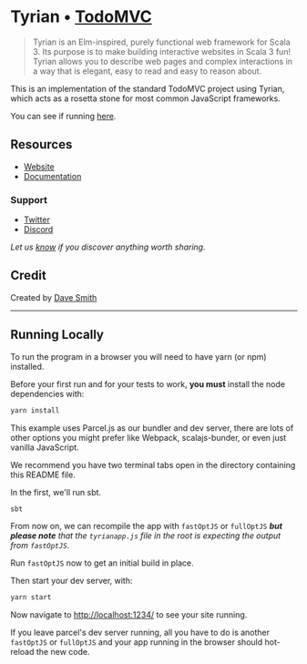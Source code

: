# Tyrian • [TodoMVC](http://todomvc.com)

> Tyrian is an Elm-inspired, purely functional web framework for Scala 3. Its purpose is to make building interactive websites in Scala 3 fun! Tyrian allows you to describe web pages and complex interactions in a way that is elegant, easy to read and easy to reason about.

This is an implementation of the standard TodoMVC project using Tyrian, which acts as a rosetta stone for most common JavaScript frameworks.

You can see if running [here](https://github.com/PurpleKingdomGames/tyrian-todo).

## Resources

- [Website](https://tyrian.indigoengine.io/)
- [Documentation](https://tyrian.indigoengine.io/concepts/guided-tour/)

### Support

- [Twitter](https://twitter.com/indigoengine)
- [Discord](https://discord.gg/b5CD47g)

*Let us [know](https://github.com/PurpleKingdomGames/tyrian/issues) if you discover anything worth sharing.*

## Credit

Created by [Dave Smith](https://github.com/davesmith00000)

---

## Running Locally

To run the program in a browser you will need to have yarn (or npm) installed.

Before your first run and for your tests to work, **you must** install the node dependencies with:

```sh
yarn install
```

This example uses Parcel.js as our bundler and dev server, there are lots of other options you might prefer like Webpack, scalajs-bunder, or even just vanilla JavaScript.

We recommend you have two terminal tabs open in the directory containing this README file.

In the first, we'll run sbt.

```sh
sbt
```

From now on, we can recompile the app with `fastOptJS` or `fullOptJS` _**but please note** that the `tyrianapp.js` file in the root is expecting the output from `fastOptJS`_.

Run `fastOptJS` now to get an initial build in place.

Then start your dev server, with:

```sh
yarn start
```

Now navigate to [http://localhost:1234/](http://localhost:1234/) to see your site running.

If you leave parcel's dev server running, all you have to do is another `fastOptJS` or `fullOptJS` and your app running in the browser should hot-reload the new code.
